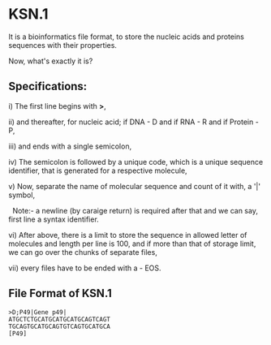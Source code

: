 # KSN.1
It is a bioinformatics file format, to store the nucleic acids and proteins sequences with their properties.

Now, what's exactly it is?

Specifications:
---------------

i) The first line begins with <b>></b>,

ii) and thereafter, for nucleic acid; if DNA - D and if RNA - R and if Protein - P,

iii) and ends with a single semicolon,

iv) The semicolon is followed by a unique code, which is a unique sequence identifier, that is generated for a respective molecule,

v) Now, separate the name of molecular sequence and count of it with, a '|' symbol,
   
   Note:- a newline (by caraige return) is required after that and we can say, first line a syntax identifier.

vi) After above, there is a limit to store the sequence in allowed letter of molecules and length per line is 100,
    and if more than that of storage limit, we can go over the chunks of separate files,

vii) every files have to be ended with a - EOS.

File Format of KSN.1
--------------------
```
>D;P49|Gene p49|
ATGCTCTGCATGCATGCATGCAGTCAGT
TGCAGTGCATGCAGTGTCAGTGCATGCA
[P49]
```
